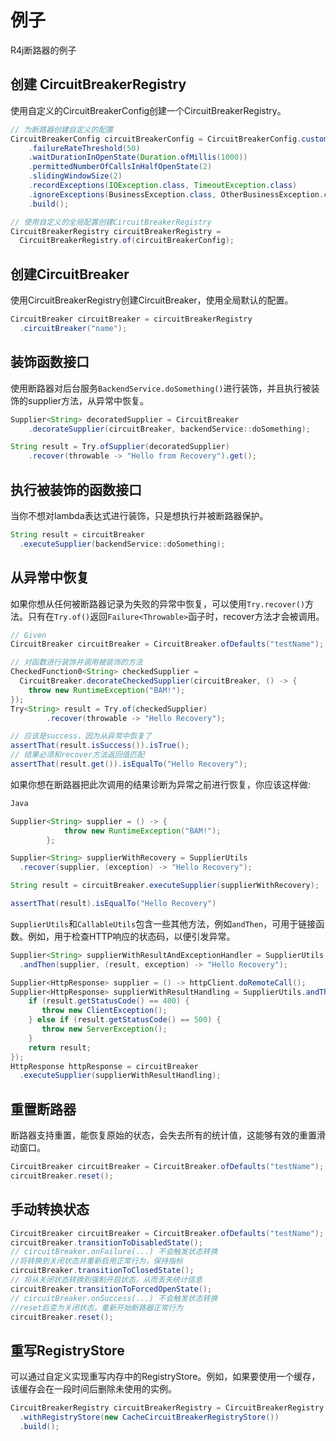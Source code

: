 # 例子

R4j断路器的例子

## 创建 CircuitBreakerRegistry

使用自定义的CircuitBreakerConfig创建一个CircuitBreakerRegistry。

```java
// 为断路器创建自定义的配置
CircuitBreakerConfig circuitBreakerConfig = CircuitBreakerConfig.custom()
    .failureRateThreshold(50)
    .waitDurationInOpenState(Duration.ofMillis(1000))
    .permittedNumberOfCallsInHalfOpenState(2)
    .slidingWindowSize(2)
    .recordExceptions(IOException.class, TimeoutException.class)
    .ignoreExceptions(BusinessException.class, OtherBusinessException.class)
    .build();

// 使用自定义的全局配置创建CircuitBreakerRegistry
CircuitBreakerRegistry circuitBreakerRegistry =
  CircuitBreakerRegistry.of(circuitBreakerConfig);
```



## 创建CircuitBreaker

使用CircuitBreakerRegistry创建CircuitBreaker，使用全局默认的配置。

```java
CircuitBreaker circuitBreaker = circuitBreakerRegistry
  .circuitBreaker("name");
```



## 装饰函数接口

使用断路器对后台服务`BackendService.doSomething()`进行装饰，并且执行被装饰的supplier方法，从异常中恢复。

```java
Supplier<String> decoratedSupplier = CircuitBreaker
    .decorateSupplier(circuitBreaker, backendService::doSomething);

String result = Try.ofSupplier(decoratedSupplier)
    .recover(throwable -> "Hello from Recovery").get();
```



## 执行被装饰的函数接口

当你不想对lambda表达式进行装饰，只是想执行并被断路器保护。

```java
String result = circuitBreaker
  .executeSupplier(backendService::doSomething);
```



## 从异常中恢复

如果你想从任何被断路器记录为失败的异常中恢复，可以使用`Try.recover()`方法。只有在`Try.of()`返回`Failure<Throwable>`函子时，recover方法才会被调用。

```java
// Given
CircuitBreaker circuitBreaker = CircuitBreaker.ofDefaults("testName");

// 对函数进行装饰并调用被装饰的方法
CheckedFunction0<String> checkedSupplier =
  CircuitBreaker.decorateCheckedSupplier(circuitBreaker, () -> {
    throw new RuntimeException("BAM!");
});
Try<String> result = Try.of(checkedSupplier)
        .recover(throwable -> "Hello Recovery");

// 应该是success，因为从异常中恢复了
assertThat(result.isSuccess()).isTrue();
// 结果必须和recover方法返回值匹配
assertThat(result.get()).isEqualTo("Hello Recovery");
```

如果你想在断路器把此次调用的结果诊断为异常之前进行恢复，你应该这样做:

```java
Java

Supplier<String> supplier = () -> {
            throw new RuntimeException("BAM!");
        };

Supplier<String> supplierWithRecovery = SupplierUtils
  .recover(supplier, (exception) -> "Hello Recovery");

String result = circuitBreaker.executeSupplier(supplierWithRecovery);

assertThat(result).isEqualTo("Hello Recovery")
```

`SupplierUtils`和`CallableUtils`包含一些其他方法，例如`andThen`，可用于链接函数。例如，用于检查HTTP响应的状态码，以便引发异常。

```java
Supplier<String> supplierWithResultAndExceptionHandler = SupplierUtils
  .andThen(supplier, (result, exception) -> "Hello Recovery");

Supplier<HttpResponse> supplier = () -> httpClient.doRemoteCall();
Supplier<HttpResponse> supplierWithResultHandling = SupplierUtils.andThen(supplier, result -> {
    if (result.getStatusCode() == 400) {
       throw new ClientException();
    } else if (result.getStatusCode() == 500) {
       throw new ServerException();
    }
    return result;
});
HttpResponse httpResponse = circuitBreaker
  .executeSupplier(supplierWithResultHandling);
```



## 重置断路器

断路器支持重置，能恢复原始的状态，会失去所有的统计值，这能够有效的重置滑动窗口。

```java
CircuitBreaker circuitBreaker = CircuitBreaker.ofDefaults("testName");
circuitBreaker.reset();
```



## 手动转换状态

```java
CircuitBreaker circuitBreaker = CircuitBreaker.ofDefaults("testName");
circuitBreaker.transitionToDisabledState();
// circuitBreaker.onFailure(...) 不会触发状态转换
//将转换到关闭状态并重新启用正常行为，保持指标
circuitBreaker.transitionToClosedState(); 
// 将从关闭状态转换到强制开启状态，从而丢失统计信息
circuitBreaker.transitionToForcedOpenState();
// circuitBreaker.onSuccess(...) 不会触发状态转换
//reset后变为关闭状态，重新开始断路器正常行为
circuitBreaker.reset(); 
```



## 重写RegistryStore

可以通过自定义实现重写内存中的RegistryStore。例如，如果要使用一个缓存，该缓存会在一段时间后删除未使用的实例。

```java
CircuitBreakerRegistry circuitBreakerRegistry = CircuitBreakerRegistry.custom()
  .withRegistryStore(new CacheCircuitBreakerRegistryStore())
  .build();
```

